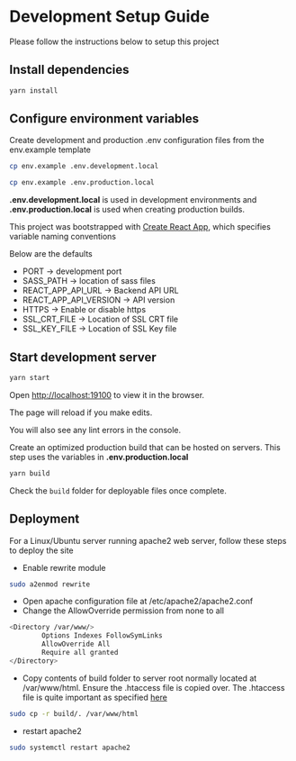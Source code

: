 # Development Setup Guide

Please follow the instructions below to setup this project

## Install dependencies

```bash
yarn install
```

## Configure environment variables

Create development and production .env configuration files from the env.example template

```bash
cp env.example .env.development.local

cp env.example .env.production.local

```

**.env.development.local** is used in development environments and **.env.production.local** is used when creating production builds.

This project was bootstrapped with [Create React App](https://github.com/facebook/create-react-app), which specifies variable naming conventions

Below are the defaults

- PORT -> development port
- SASS_PATH -> location of sass files
- REACT_APP_API_URL -> Backend API URL
- REACT_APP_API_VERSION -> API version
- HTTPS -> Enable or disable https
- SSL_CRT_FILE -> Location of SSL CRT file
- SSL_KEY_FILE -> Location of SSL Key file

## Start development server

```bash
yarn start
```

Open [http://localhost:19100](http://localhost:19100) to view it in the browser.

The page will reload if you make edits.

You will also see any lint errors in the console.

Create an optimized production build that can be hosted on servers. This step uses the variables in **.env.production.local**

```bash
yarn build
```

Check the `build` folder for deployable files once complete.

## Deployment

For a Linux/Ubuntu server running apache2 web server, follow these steps to deploy the site

- Enable rewrite module

```bash
sudo a2enmod rewrite
```

- Open apache configuration file at /etc/apache2/apache2.conf
- Change the AllowOverride permission from none to all

```bash
<Directory /var/www/>
        Options Indexes FollowSymLinks
        AllowOverride All
        Require all granted
</Directory>
```

- Copy contents of build folder to server root normally located at /var/www/html. Ensure the .htaccess file is copied over. The .htaccess file is quite important as specified [here](https://create-react-app.dev/docs/deployment/#static-server)

```bash
sudo cp -r build/. /var/www/html
```

- restart apache2

```bash
sudo systemctl restart apache2
```
